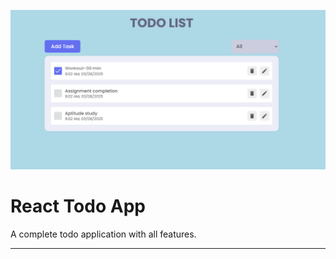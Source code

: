 ![React Todo App](./banner.png)

# React Todo App

A complete todo application with all features.



---
